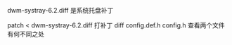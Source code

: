 dwm-systray-6.2.diff       是系统托盘补丁

patch < dwm-systray-6.2.diff   打补丁
diff config.def.h config.h    查看两个文件有何不同之处

